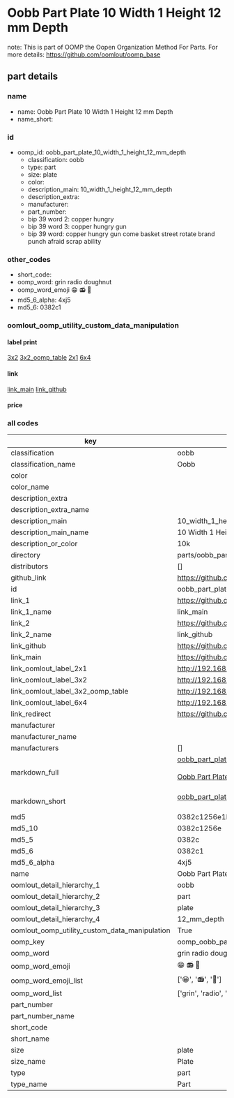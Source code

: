# Oobb Part Plate 10 Width 1 Height 12 mm Depth  

note: This is part of OOMP the Oopen Organization Method For Parts. For more details: https://github.com/oomlout/oomp_base

##  part details
  







### name
* name: Oobb Part Plate 10 Width 1 Height 12 mm Depth
* name_short: 
### id
* oomp_id: oobb_part_plate_10_width_1_height_12_mm_depth
  * classification: oobb
  * type: part
  * size: plate
  * color: 
  * description_main: 10_width_1_height_12_mm_depth
  * description_extra: 
  * manufacturer: 
  * part_number: 
  * bip 39 word 2: copper hungry
  * bip 39 word 3: copper hungry gun
  * bip 39 word: copper hungry gun come basket street rotate brand punch afraid scrap ability

### other_codes
* short_code: 
* oomp_word: grin radio doughnut
* oomp_word_emoji :grin: :radio: :doughnut:
* md5_6_alpha: 4xj5
* md5_6: 0382c1






### oomlout_oomp_utility_custom_data_manipulation
#### label print
[3x2](http://192.168.1.245:1112/?label=oomp%204xj5)
[3x2_oomp_table](http://192.168.1.108:1112/?label=oomp%204xj5)
[2x1](http://192.168.1.242:1112/?label=oomp%204xj5)
[6x4](http://192.168.1.55:1112/?label=oomp%204xj5)    

#### link

[link_main](https://github.com/oomlout/oomlout_oomp_version_1_messy/tree/main/parts/oobb_part_plate_10_width_1_height_12_mm_depth) [link_github](https://github.com/oomlout/oomlout_oomp_version_1_messy/tree/main/parts/oobb_part_plate_10_width_1_height_12_mm_depth)                             

#### price







### all codes 
| key | value |  
| --- | --- |  
| classification | oobb |  
| classification_name | Oobb |  
| color |  |  
| color_name |  |  
| description_extra |  |  
| description_extra_name |  |  
| description_main | 10_width_1_height_12_mm_depth |  
| description_main_name | 10 Width 1 Height 12 mm Depth |  
| description_or_color | 10k |  
| directory | parts/oobb_part_plate_10_width_1_height_12_mm_depth |  
| distributors | [] |  
| github_link | https://github.com/oomlout/oomlout_oomp_part_src/tree/main/parts/oobb_part_plate_10_width_1_height_12_mm_depth |  
| id | oobb_part_plate_10_width_1_height_12_mm_depth |  
| link_1 | https://github.com/oomlout/oomlout_oomp_version_1_messy/tree/main/parts/oobb_part_plate_10_width_1_height_12_mm_depth |  
| link_1_name | link_main |  
| link_2 | https://github.com/oomlout/oomlout_oomp_version_1_messy/tree/main/parts/oobb_part_plate_10_width_1_height_12_mm_depth |  
| link_2_name | link_github |  
| link_github | https://github.com/oomlout/oomlout_oomp_version_1_messy/tree/main/parts/oobb_part_plate_10_width_1_height_12_mm_depth |  
| link_main | https://github.com/oomlout/oomlout_oomp_version_1_messy/tree/main/parts/oobb_part_plate_10_width_1_height_12_mm_depth |  
| link_oomlout_label_2x1 | http://192.168.1.242:1112/?label=oomp%204xj5 |  
| link_oomlout_label_3x2 | http://192.168.1.245:1112/?label=oomp%204xj5 |  
| link_oomlout_label_3x2_oomp_table | http://192.168.1.108:1112/?label=oomp%204xj5 |  
| link_oomlout_label_6x4 | http://192.168.1.55:1112/?label=oomp%204xj5 |  
| link_redirect | https://github.com/oomlout/oomlout_oomp_version_1_messy/tree/main/parts/oobb_part_plate_10_width_1_height_12_mm_depth |  
| manufacturer |  |  
| manufacturer_name |  |  
| manufacturers | [] |  
| markdown_full | [oobb_part_plate_10_width_1_height_12_mm_depth](none)<br>[](none)<br>[Oobb Part Plate 10 Width 1 Height 12 Mm Depth](none)<br><br> |  
| markdown_short | [oobb_part_plate_10_width_1_height_12_mm_depth](none)<br><br> |  
| md5 | 0382c1256e1b17875b8992e0cfdbd17f |  
| md5_10 | 0382c1256e |  
| md5_5 | 0382c |  
| md5_6 | 0382c1 |  
| md5_6_alpha | 4xj5 |  
| name | Oobb Part Plate 10 Width 1 Height 12 mm Depth |  
| oomlout_detail_hierarchy_1 | oobb |  
| oomlout_detail_hierarchy_2 | part |  
| oomlout_detail_hierarchy_3 | plate |  
| oomlout_detail_hierarchy_4 | 12_mm_depth |  
| oomlout_oomp_utility_custom_data_manipulation | True |  
| oomp_key | oomp_oobb_part_plate_10_width_1_height_12_mm_depth |  
| oomp_word | grin radio doughnut |  
| oomp_word_emoji | :grin: :radio: :doughnut: |  
| oomp_word_emoji_list | [':grin:', ':radio:', ':doughnut:'] |  
| oomp_word_list | ['grin', 'radio', 'doughnut'] |  
| part_number |  |  
| part_number_name |  |  
| short_code |  |  
| short_name |  |  
| size | plate |  
| size_name | Plate |  
| type | part |  
| type_name | Part |  
